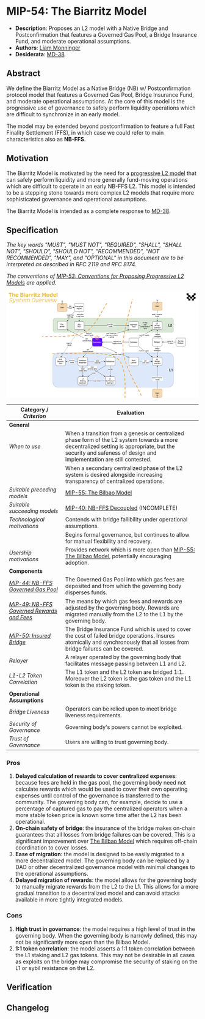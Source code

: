 # MIP-54: The Biarritz Model

- **Description**: Proposes an L2 model with a Native Bridge and Postconfirmation that features a Governed Gas Pool, a Bridge Insurance Fund, and moderate operational assumptions.
- **Authors**: [Liam Monninger](mailto:liam@movementlabs.xyz)
- **Desiderata**: [MD-38](https://github.com/movementlabsxyz/MIP/pull/38).

## Abstract

We define the Biarritz Model as a Native Bridge (NB) w/ Postconfirmation protocol model that features a Governed Gas Pool, Bridge Insurance Fund, and moderate operational assumptions. At the core of this model is the progressive use of governance to safely perform liquidity operations which are difficult to synchronize in an early model.

The model may be extended beyond postconfirmation to feature a full Fast Finality Settlement (FFS), in which case we could refer to main characteristics also as **NB-FFS**.

## Motivation

The Biarritz Model is motivated by the need for a [progressive L2 model](https://github.com/movementlabsxyz/MIP/pull/53) that can safely perform liquidity and more generally fund-moving operations which are difficult to operate in an early NB-FFS L2. This model is intended to be a stepping stone towards more complex L2 models that require more sophisticated governance and operational assumptions.

The Biarritz Model is intended as a complete response to [MD-38](https://github.com/movementlabsxyz/MIP/pull/38).

## Specification

_The key words "MUST", "MUST NOT", "REQUIRED", "SHALL", "SHALL NOT", "SHOULD", "SHOULD NOT", "RECOMMENDED", "NOT RECOMMENDED", "MAY", and "OPTIONAL" in this document are to be interpreted as described in RFC 2119 and RFC 8174._

_The conventions of [MIP-53: Conventions for Proposing Progressive L2 Models](../mip-53) are applied._

![The Biarritz Model](the-biarritz-model.png)

| **Category** / _Criterion_ | Evaluation |
|-----------|------------|
| **General** | |
| _When to use_ | When a transition from a genesis or centralized phase form of the L2 system towards a more decentralized setting is appropriate, but the security and safeness of design and implementation are still contested.|
||When a secondary centralized phase of the L2 system is desired alongside increasing transparency of centralized operations.|
| _Suitable preceding models_ | [MIP-55: The Bilbao Model](https://github.com/movementlabsxyz/MIP/pull/55) |
| _Suitable succeeding models_ | [MIP-40: NB-FFS Decoupled](https://github.com/movementlabsxyz/MIP/pull/40) (INCOMPLETE) |
| _Technological motivations_ | Contends with bridge fallibility under operational assumptions.|
|| Begins formal governance, but continues to allow for manual flexibility and recovery. |
| _Usership motivations_ | Provides network which is more open than [MIP-55: The Bilbao Model](https://github.com/movementlabsxyz/MIP/pull/53), potentially encouraging adoption. |
| **Components** | |
| _[MIP-44: NB-FFS Governed Gas Pool](https://github.com/movementlabsxyz/MIP/pulls)_ | The Governed Gas Pool into which gas fees are deposited and from which the governing body disperses funds.  |
| _[MIP-49: NB-FFS Governed Rewards and Fees](https://github.com/movementlabsxyz/MIP/pull/49)_ | The means by which gas fees and rewards are adjusted by the governing body. Rewards are migrated manually from the L2 to the L1 by the governing body. |
| _[MIP-50: Insured Bridge](https://github.com/movementlabsxyz/MIP/pull/50)_ | The Bridge Insurance Fund which is used to cover the cost of failed bridge operations. Insures atomically and synchronously that all losses from bridge failures can be covered. |
| _Relayer_ | A relayer operated by the governing body that facilitates message passing between L1 and L2. |
| _L1-L2 Token Correlation_ | The L1 token and the L2 token are bridged 1:1. Moreover the L2 token is the gas token and the L1 token is the staking token. |
| **Operational Assumptions** | |
| _Bridge Liveness_ | Operators can be relied upon to meet bridge liveness requirements.  |
| _Security of Governance_ | Governing body's powers cannot be exploited.  |
| _Trust of Governance_ | Users are willing to trust governing body.   |

### Pros

1. **Delayed calculation of rewards to cover centralized expenses**: because fees are held in the gas pool, the governing body need not calculate rewards which would be used to cover their own operating expenses until control of the governance is transferred to the community. The governing body can, for example, decide to use a percentage of captured gas to pay the centralized operators when a more stable token price is known some time after the L2 has been operational.
2. **On-chain safety of bridge**: the insurance of the bridge makes on-chain guarantees that all losses from bridge failures can be covered. This is a significant improvement over [The Bilbao Model](https://github.com/movementlabsxyz/MIP/pull/55) which requires off-chain coordination to cover losses.
3. **Ease of migration**: the model is designed to be easily migrated to a more decentralized model. The governing body can be replaced by a DAO or other decentralized governance model with minimal changes to the operational assumptions.
4. **Delayed migration of rewards**: the model allows for the governing body to manually migrate rewards from the L2 to the L1. This allows for a more gradual transition to a decentralized model and can avoid attacks available in more tightly integrated models.

### Cons

1. **High trust in governance**: the model requires a high level of trust in the governing body. When the governing body is narrowly defined, this may not be significantly more open than the Bilbao Model.
2. **1:1 token correlation**: the model asserts a 1:1 token correlation between the L1 staking and L2 gas tokens. This may not be desirable in all cases as exploits on the bridge may compromise the security of staking on the L1 or sybil resistance on the L2.

## Verification

## Changelog
